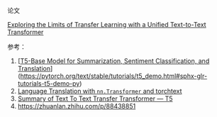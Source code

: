 论文

[Exploring the Limits of Transfer Learning with a Unified Text-to-Text Transformer](https://arxiv.org/abs/1910.10683)

参考：

1. [[T5-Base Model for Summarization, Sentiment Classification, and Translation](https://pytorch.org/text/stable/tutorials/t5_demo.html#)](https://pytorch.org/text/stable/tutorials/t5_demo.html#sphx-glr-tutorials-t5-demo-py)
2. [Language Translation with `nn.Transformer` and torchtext](https://pytorch.org/tutorials/beginner/translation_transformer.html#)
3. [Summary of Text To Text Transfer Transformer — T5 ](https://medium.com/scavs-ai/summing-up-dl-2-t5-text-to-text-transfer-transformer-eedf1c0bc63b)
4. https://zhuanlan.zhihu.com/p/88438851
